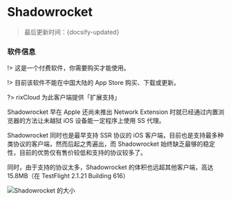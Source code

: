 # Shadowrocket

> 最后更新时间：{docsify-updated}

### 软件信息

!> 这是一个付费软件，你需要购买才能使用。

!> 目前该软件不能在中国大陆的 App Store 购买、下载或更新。

?> rixCloud 为此客户端提供「扩展支持」

Shadowrocket 早在 Apple 还尚未推出 Network Extension 时就已经通过内置浏览器的方法让未越狱 iOS 设备能一定程序上使用 SS 代理。

Shadowrocket 同时也是最早支持 SSR 协议的 iOS 客户端，目前也是支持最多种类协议的客户端，然而后起之秀遍出，而 Shadowrocket 始终缺乏最够的稳定性，目前的优势仅有售价较低和支持的协议较多了。

同时，由于支持的协议太多，Shadowrocket 的体积也远超其他客户端，高达 15.8MB（在 TestFlight 2.1.21 Building 616）

![Shadowrocket 的大小](https://rixcloud-1255365801.file.myqcloud.com/image/9oa8j.jpg)


